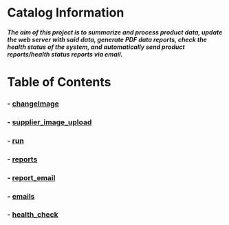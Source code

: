 # __Catalog Information__
#### *The aim of this project is to summarize and process product data, update the web server with said data, generate PDF data reports, check the health status of the system, and automatically send product reports/health status reports via email.*  

# __Table of Contents__ 
### - [changeImage](changeImage.ipynb)
### - [supplier_image_upload]()
### - [run]()
### - [reports]()
### - [report_email]()
### - [emails]()
### - [health_check]()
